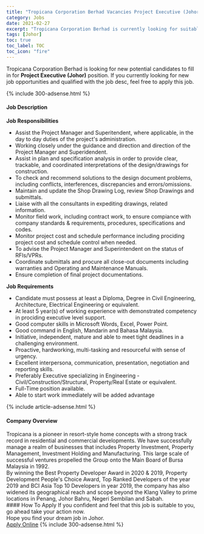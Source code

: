 ```yaml
---
title: "Tropicana Corporation Berhad Vacancies Project Executive (Johor)" 
category: Jobs 
date: 2021-02-27 
excerpt: "Tropicana Corporation Berhad is currently looking for suitable person to fill in the Project Executive (Johor) which based in Johor" 
tags: [Johor] 
toc: true 
toc_label: TOC 
toc_icon: "fire" 
--- 
```


<p>Tropicana Corporation Berhad is looking for new potential candidates to fill in for <b>Project Executive (Johor)</b> position. If you currently looking for new job opportunities and qualified with the job desc, feel free to apply this job.
</p>{% include 300-adsense.html %} 
<div><div><h4>Job Description</h4></div><div><div><span><div><div><strong>Job Responsibilities</strong></div><ul><li>Assist the Project Manager and Superitendent, where applicable, in the day to day duties of the project's administration.</li><li>Working closely under the guidance and direction and direction of the Project Manager and Superidendent.</li><li>Assist in plan and specification analysis in order to provide clear, trackable, and coordinated interpretations of the design/drawings for construction.</li><li>To check and recommend solutions to the design document problems, including conflicts, interferences, discrepancies and errors/omissions.</li><li>Maintain and update the Shop Drawing Log, review Shop Drawings and submittals.</li><li>Liaise with all the consultants in expediting drawings, related information.</li><li>Monitor field work, including contract work, to ensure compiance with company standards &amp; requirements, procedures, specifications and codes.</li><li>Monitor project cost and schedule performance including prociding project cost and schedule control when needed.</li><li>To advise the Project Manager and Superintendent on the status of RFIs/VPRs.</li><li>Coordinate submittals and procure all close-out documents including warranties and Operating and Maintenance Manuals.</li><li>Ensure completion of final project documentations.</li></ul><div><strong>Job Requirements</strong></div><ul><li>Candidate must possess at least a Diploma,&#160;Degree in Civil Engineering, Architecture, Electrical Engineering or equivalent.</li><li>At least 5 year(s) of working experience with demonstrated competency in prociding executive level support.</li><li>Good computer skills in Microsoft Words, Excel, Power Point.</li><li>Good command in English, Mandarin and Bahasa Malaysia.</li><li>Initiative, independent, mature and able to meet tight deadlines in a challenging environment.</li><li>Proactive, hardworking, multi-tasking and resourceful with sense of urgency.</li><li>Excellent interpersona, communication, presentation, negotiation and reporting skills.</li><li>Preferably Executive specializing in Engineering - Civil/Construction/Structural, Property/Real Estate or equivalent.</li><li>Full-Time position available.</li><li>Able to start work immediately will be added advantage</li></ul></div></span></div></div></div> 
{% include article-adsense.html %} 
<div><div><h4>Company Overview</h4></div><div><div><span><div><div>
	Tropicana is a pioneer in resort-style home concepts with a strong track record in residential and commercial developments. We have successfully manage a realm of businesses that includes Property Investment, Property Management, Investment Holding and Manufacturing. This large scale of successful ventures propelled the Group onto the Main Board of Bursa Malaysia in 1992.</div>
<div>
	By winning the Best Property Developer Award in 2020 &amp; 2019, Property Development People's Choice Award, Top Ranked Developers of the year 2019 and BCI Asia Top 10 Developers in year 2019, the company has also widened its geographical reach and scope beyond the Klang Valley to prime locations in Penang, Johor Bahru, Negeri Sembilan and Sabah.</div></div></span></div></div></div> 
#### How To Apply 
If you confident and feel that this job is suitable to you, go ahead take your action now. <br/> 
Hope you find your dream job in Johor. <br/> 
<a href="https://www.jobstreet.com.my/en/job/project-executive-johor-4490774?jobId=jobstreet-my-job-4490774&" class="btn btn--info" target="_blank" rel="nofollow noopenner">Apply Online</a> 
{% include 300-adsense.html %} 